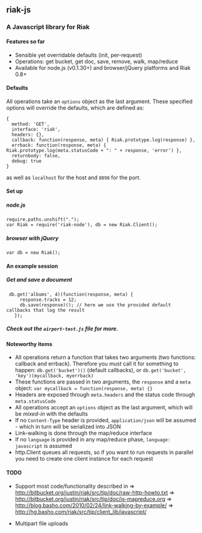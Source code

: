 ## riak-js

### A Javascript library for Riak

#### Features so far

 - Sensible yet overridable defaults (init, per-request)
 - Operations: get bucket, get doc, save, remove, walk, map/reduce
 - Available for node.js (v0.1.30+) and browser/jQuery platforms and Riak 0.8+

#### Defaults

All operations take an `options` object as the last argument. These specified options will override the defaults, which are defined as:

    {
      method: 'GET',
      interface: 'riak',
      headers: {},
      callback: function(response, meta) { Riak.prototype.log(response) },
      errback: function(response, meta) { Riak.prototype.log(meta.statusCode + ": " + response, 'error') },
      returnbody: false,
      debug: true
    }

as well as `localhost` for the host and `8098` for the port.

#### Set up

##### node.js

    require.paths.unshift(".");
    var Riak = require('riak-node'), db = new Riak.Client();

##### browser with jQuery

    var db = new Riak();

#### An example session

##### Get and save a document

     db.get('albums', 4)(function(response, meta) {
         response.tracks = 12;
         db.save(response)(); // here we use the provided default callbacks that log the result
       });

##### Check out the `airport-test.js` file for more.

#### Noteworthy items

 - All operations return a function that takes two arguments (two functions: callback and errback). Therefore you *must* call it for something to happen: `db.get('bucket')()` (default callbacks), or `db.get('bucket', 'key')(mycallback, myerrback)`
 - These functions are passed in two arguments, the `response` and a `meta` object: `var mycallback = function(response, meta) {}`
 - Headers are exposed through `meta.headers` and the status code through `meta.statusCode`
 - All operations accept an `options` object as the last argument, which will be *mixed-in* with the defaults
 - If no `Content-Type` header is provided, `application/json` will be assumed - which in turn will be serialized into JSON
 - Link-walking is done through the map/reduce interface
 - If no `language` is provided in any map/reduce phase, `language: javascript` is assumed
 - http.Client queues all requests, so if you want to run requests in parallel you need to create one client instance for each request

#### TODO

 - Support most code/functionality described in
   => http://bitbucket.org/justin/riak/src/tip/doc/raw-http-howto.txt
   => http://bitbucket.org/justin/riak/src/tip/doc/js-mapreduce.org
   => http://blog.basho.com/2010/02/24/link-walking-by-example/
   => http://hg.basho.com/riak/src/tip/client_lib/javascript/

 - Multipart file uploads